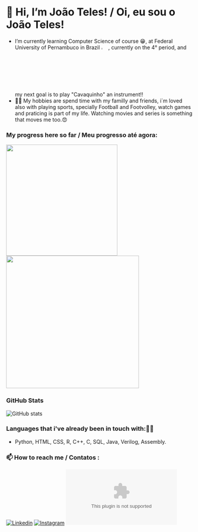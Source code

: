 # 👋 Hi, I’m João Teles! / Oi, eu sou o João Teles!

- I’m currently learning Computer Science of course 😁, at Federal University of Pernambuco in Brazil <img src="https://logos-download.com/wp-content/uploads/2021/07/Flag_of_Brazil.png" alt="brazilian flag" width="4%" height="3%">, currently on the 4° period, and my next goal is to play "Cavaquinho" an instrument!!
- 🧗‍♀️ My hobbies are spend time with my familly and friends, i´m loved also with playing sports, specially Football and Footvolley, watch games and praticing is part of my life.
Watching movies and series is something that moves me too.😍

### My progress here so far / Meu progresso até agora:
  <a href="Top"><img src="https://github-readme-stats.vercel.app/api/top-langs/?username=JoaoTeles87&theme=dark&layout=compact" width="300" ></a> <a href="#"><img src="https://github-readme-streak-stats.herokuapp.com/?user=JoaoTeles87&theme=dark&layout=compact" width="358" ></a>

### GitHub Stats

![GitHub stats](https://github-readme-stats-git-masterrstaa-rickstaa.vercel.app/api?username=JoaoTeles87&hide_title=true&show_icons=true&include_all_commits=false&count_private=true&line_height=25&hide=issues&bg_color=000&title_color=FF00F6&text_color=FFF&border_radius=3&border_color=36123c&icon_color=FF00F6&theme=jolly)
<!--[![Most Used Languages](https://github-readme-stats-git-masterrstaa-rickstaa.vercel.app/api/top-langs/?username=JoaoTeles87&line_height=10&card_width=290&layout=compact&hide_title=false&count_private=true&langs_count=5&show_icons=true&title_color=FF00F6&hide=html,css,scss&bg_color=000&text_color=8B8B8B&border_radius=3&border_color=561760&count_private=true)](https://github.com/JoaoTeles87/github-readme-stats)-->


### Languages that i've already been in touch with:🧑‍💻

- Python, HTML, CSS, R, C++, C, SQL, Java, Verilog, Assembly.

### 📫 How to reach me / Contatos : 
     
[![Linkedin](https://img.shields.io/badge/linkedin-46a2f1.svg?&amp;style=for-the-badge&amp;logo=linkedin&amp;logoColor=white)](https://www.instagram.com/joaonteles/) 
[![Instagram](https://res.cloudinary.com/practicaldev/image/fetch/s--AO81Hx6l--/c_limit%2Cf_auto%2Cfl_progressive%2Cq_auto%2Cw_800/https://img.shields.io/badge/Instagram-E4405F%3Fstyle%3Dfor-the-badge%26logo%3Dinstagram%26logoColor%3Dwhite)](https://www.linkedin.com/in/jo%C3%A3o-teles-ba9823279/) 
[![Gmail](https://res.cloudinary.com/practicaldev/image/fetch/s--E1O-Q5iM--/c_limit%2Cf_auto%2Cfl_progressive%2Cq_auto%2Cw_800/https://img.shields.io/badge/Gmail-D14836%3Fstyle%3Dfor-the-badge%26logo%3Dgmail%26logoColor%3Dwhite%26link%3Dmailto:mayannait%40gmail.com)](mailto:jant@cin.ufpe.br?subject=Hey&body=Hey%20Jo%C3%A3o%2C%20how%20are%20you%20doing%3F) 


